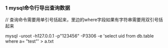 ### 1 mysql命令行导出查询数据
// 查询命令需要用单引号括起来，里边的where字段如果有字符串需要用双引号括起来

mysql -uroot -h127.0.0.1  -p"123456" -P3306 -e 'select uid from db.table where a= "test"' > a.txt
